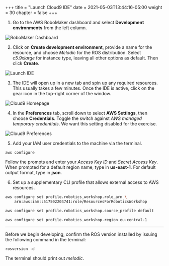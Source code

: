 +++
title = "Launch Cloud9 IDE"
date = 2021-05-03T13:44:16-05:00
weight = 30
chapter = false
+++

1. Go to the AWS RoboMaker dashboard and select **Development environments** from the left column.

![RoboMaker Dashboard](/rm-dashboard.png?classes=border)

2. Click on **Create development environment**, provide a name for the resource, and choose _Melodic_ for the ROS distribution. Select _c5.9xlarge_ for instance type, leaving all other options as default. Then click **Create**.

![Launch IDE](/c9-launch.png?classes=border)

3. The IDE will open up in a new tab and spin up any required resources. This usually takes a few minutes. Once the IDE is active, click on the gear icon in the top-right corner of the window.

![Cloud9 Homepage](/c9-home.png?classes=border)

4. In the **Preferences** tab, scroll down to select **AWS Settings**, then choose **Credentials**. Toggle the switch against _AWS managed temporary credentials_. We want this setting disabled for the exercise.

![Cloud9 Preferences](/c9-preferences.png?classes=border)

5. Add your IAM user credentials to the machine via the terminal.

```
aws configure
```

Follow the prompts and enter your _Access Key ID_ and _Secret Access Key_. When prompted for a default region name, type in **us-east-1**. For default output format, type in **json**.

6. Set up a supplementary CLI profile that allows external access to AWS resources.

```bash
aws configure set profile.robotics_workshop.role_arn \
    arn:aws:iam::517502204741:role/ResourcesForRoboticsWorkshop

aws configure set profile.robotics_workshop.source_profile default

aws configure set profile.robotics_workshop.region eu-central-1
```

---

Before we begin developing, confirm the ROS version installed by issuing the following command in the terminal:

```
rosversion -d
```

The terminal should print out _melodic_.
